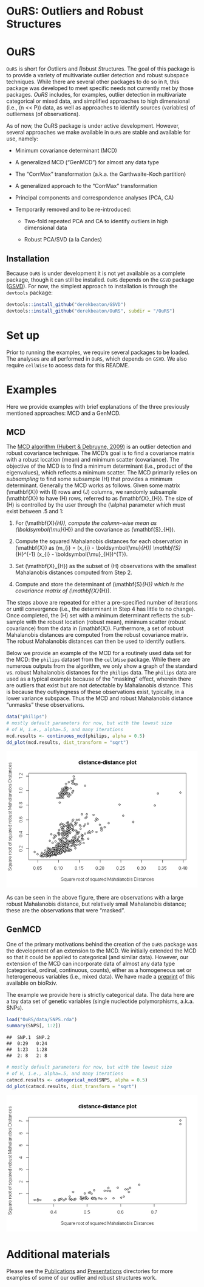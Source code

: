 OuRS: Outliers and Robust Structures
================

# OuRS

`OuRS` is short for *Ou*tliers and *R*obust *S*tructures. The goal of
this package is to provide a variety of multivariate outlier detection
and robust subspace techniques. While there are several other packages
to do so in `R`, this package was developed to meet specific needs not
currently met by those packages. *OuRS* includes, for examples, outlier
detection in multivariate categorical or mixed data, and simplified
approaches to high dimensional (i.e., \(n << P\)) data, as well as
approaches to identify sources (variables) of outlierness (of
observations).

As of now, the OuRS package is under active development. However,
several approaches we make available in `OuRS` are stable and available
for use, namely:

  - Minimum covariance determinant (MCD)

  - A generalized MCD (“GenMCD”) for almost any data type

  - The “CorrMax” transformation (a.k.a. the Garthwaite-Koch partition)

  - A generalized approach to the “CorrMax” transformation

  - Principal components and correspondence analyses (PCA, CA)

  - Temporarily removed and to be re-introduced:
    
      - Two-fold repeated PCA and CA to identify outliers in high
        dimensional data
    
      - Robust PCA/SVD (a la Candes)

## Installation

Because `OuRS` is under development it is not yet available as a
complete package, though it can still be installed. `OuRS` depends on
the `GSVD` package ([GSVD](https://github.com/derekbeaton/GSVD)). For
now, the simplest approach to installation is through the `devtools`
package:

``` r
devtools::install_github("derekbeaton/GSVD")
devtools::install_github("derekbeaton/OuRS", subdir = "/OuRS")
```

# Set up

Prior to running the examples, we require several packages to be loaded.
The analyses are all performed in `OuRS`, which depends on `GSVD`. We
also require `cellWise` to access data for this README.

# Examples

Here we provide examples with brief explanations of the three previously
mentioned approaches: MCD and a GenMCD.

## MCD

The [MCD algorithm (Hubert &
Debruyne, 2009)](https://onlinelibrary.wiley.com/doi/full/10.1002/wics.61)
is an outlier detection and robust covariance technique. The MCD’s goal
is to find a covariance matrix with a robust location (mean) and minimum
scatter (covariance). The objective of the MCD is to find a minimum
determinant (i.e., product of the eigenvalues), which reflects a minimum
scatter. The MCD primarily relies on *subsampling* to find some
subsample \(H\) that provides a minimum determinant. Generally the MCD
works as follows. Given some matrix \(\mathbf{X}\) with \(I\) rows and
\(J\) columns, we randomly subsample \(\mathbf{X}\) to have \(H\) rows,
referred to as \(\mathbf{X}_{H}\). The size of \(H\) is controlled by
the user through the \(\alpha\) parameter which must exist between .5
and 1:

1.  For \(\mathbf{X}_{H}\), compute the column-wise mean as
    \(\boldsymbol{\mu}_{H}\) and the covariance as \(\mathbf{S}_{H}\).

2.  Compute the squared Mahalanobis distances for each observation in
    \(\mathbf{X}\) as
    \(m_{i} = (x_{i} - \boldsymbol{\mu}_{H}) \mathbf{S}_{H}^{-1} (x_{i} - \boldsymbol{\mu}_{H})^{T}\).

3.  Set \(\mathbf{X}_{H}\) as the subset of \(H\) observations with the
    smallest Mahalanobis distances computed from Step 2.

4.  Compute and store the determinant of \(\mathbf{S}_{H}\) which is the
    covariance matrix of \(\mathbf{X}_{H}\).

The steps above are repeated for either a pre-specified number of
iterations or until convergence (i.e., the determinant in Step 4 has
little to no change). Once completed, the \(H\) set with a minimum
determinant reflects the sub-sample with the robust location (robust
mean), minimum scatter (robust covariance) from the data in
\(\mathbf{X}\). Furthermore, a set of robust Mahalanobis distances are
computed from the robust covariance matrix. The robust Mahalanobis
distances can then be used to identify outliers.

Below we provide an example of the MCD for a routinely used data set for
the MCD: the `philips` dataset from the `cellWise` package. While there
are numerous outputs from the algorithm, we only show a graph of the
standard vs. robust Mahalanobis distances for the `philips` data. The
`philips` data are used as a typical example because of the “masking”
effect, wherein there are outliers that exist but are not detectable by
Mahalanobis distance. This is because they outlyingness of these
observations exist, typically, in a lower variance subspace. Thus the
MCD and robust Mahalanobis distance “unmasks” these observations.

``` r
data("philips")
# mostly default parameters for now, but with the lowest size
# of H, i.e., alpha=.5, and many iterations
mcd.results <- continuous_mcd(philips, alpha = 0.5)
dd_plot(mcd.results, dist_transform = "sqrt")
```

![](README_files/figure-gfm/unnamed-chunk-3-1.png)<!-- -->

As can be seen in the above figure, there are observations with a large
robust Mahalanobis distance, but relatively small Mahalanobis distance;
these are the observations that were “masked”.

## GenMCD

One of the primary motivations behind the creation of the `OuRS` package
was the development of an extension to the MCD. We initially extended
the MCD so that it could be applied to categorical (and similar data).
However, our extension of the MCD can incorporate data of almost any
data type (categorical, ordinal, continuous, counts), either as a
homogeneous set or heterogeneous variables (i.e., mixed data). We have
made a [preprint](https://www.biorxiv.org/content/10.1101/333005v2) of
this available on bioRxiv.

The example we provide here is strictly categorical data. The data here
are a toy data set of genetic variables (single nucleotide
polymorphisms, a.k.a. SNPs).

``` r
load("OuRS/data/SNPS.rda")
summary(SNPS[, 1:2])
```

    ##  SNP.1  SNP.2 
    ##  0:29   0:24  
    ##  1:23   1:28  
    ##  2: 8   2: 8

``` r
# mostly default parameters for now, but with the lowest size
# of H, i.e., alpha=.5, and many iterations
catmcd.results <- categorical_mcd(SNPS, alpha = 0.5)
dd_plot(catmcd.results, dist_transform = "sqrt")
```

![](README_files/figure-gfm/unnamed-chunk-4-1.png)<!-- -->

# Additional materials

Please see the [Publications](./Publications) and
[Presentations](./Presentations) directories for more examples of some
of our outlier and robust structures work.
